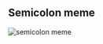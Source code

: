 ## Semicolon meme
![semicolon meme](https://user-images.githubusercontent.com/62230055/185749683-4b0948cf-dcbc-4622-b62d-335f915395bd.jpg)
